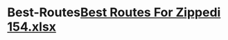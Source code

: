 # Best-Routes[Best Routes For Zippedi 154.xlsx](https://github.com/tommynkoho/Best-Routes/files/10247405/Best.Routes.For.Zippedi.154.xlsx)
